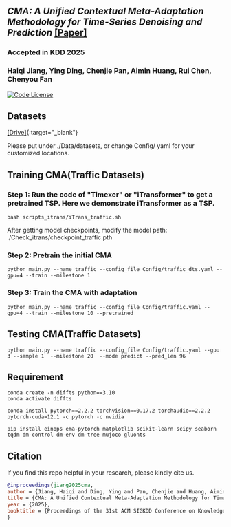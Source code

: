 ## _CMA: A Unified Contextual Meta-Adaptation Methodology for Time-Series Denoising and Prediction_ [[Paper]](https://dl.acm.org/doi/10.1145/3711896.3736881) 
### Accepted in KDD 2025
### Haiqi Jiang, Ying Ding, Chenjie Pan, Aimin Huang, Rui Chen, Chenyou Fan
[![Code License](https://img.shields.io/badge/Code%20License-Apache_2.0-green.svg)](./LICENSE) 


## Datasets

[[Drive]](https://drive.google.com/drive/folders/1ir73qd_Ej2Zppa9u4Nfr2Q-n4BDsxEKO){:target="_blank"}


Please put under ./Data/datasets, or change Config/ yaml for your customized locations.

## Training CMA(Traffic Datasets)

### Step 1: Run the code of "Timexer" or "iTransformer" to get a pretrained TSP. Here we demonstrate iTransformer as a TSP.
```
bash scripts_itrans/iTrans_traffic.sh  
```

After getting model checkpoints, modify the model path: ./Check_itrans/checkpoint_traffic.pth

### Step 2: Pretrain the initial CMA
```
python main.py --name traffic --config_file Config/traffic_dts.yaml --gpu=4 --train --milestone 1
```

### Step 3: Train the CMA with adaptation
```
python main.py --name traffic --config_file Config/traffic.yaml --gpu=4 --train --milestone 10 --pretrained
```

## Testing CMA(Traffic Datasets)
```
python main.py --name traffic --config_file Config/traffic.yaml --gpu 3 --sample 1  --milestone 20  --mode predict --pred_len 96
```

## Requirement
```
conda create -n diffts python==3.10
conda activate diffts
```
```
conda install pytorch==2.2.2 torchvision==0.17.2 torchaudio==2.2.2 pytorch-cuda=12.1 -c pytorch -c nvidia
```
```
pip install einops ema-pytorch matplotlib scikit-learn scipy seaborn tqdm dm-control dm-env dm-tree mujoco gluonts
```


## Citation
If you find this repo helpful in your research, please kindly cite us.

```bibtex
@inproceedings{jiang2025cma,
author = {Jiang, Haiqi and Ding, Ying and Pan, Chenjie and Huang, Aimin and Chen, Rui and Fan, Chenyou},
title = {CMA: A Unified Contextual Meta-Adaptation Methodology for Time-Series Denoising and Prediction},
year = {2025},
booktitle = {Proceedings of the 31st ACM SIGKDD Conference on Knowledge Discovery and Data Mining (KDD)},
}
```
